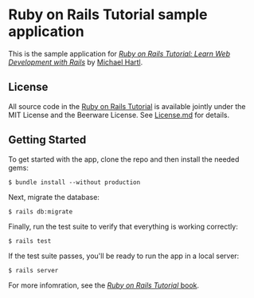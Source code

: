 # Ruby on Rails Tutorial sample application

This is the sample application for
[*Ruby on Rails Tutorial: Learn Web Development with Rails*](http://www.railstutorial.org/)
by [Michael Hartl](http://michaelhartl.com/).

## License

All source code in the [Ruby on Rails Tutorial](http://railstutorial.org/)
is available jointly under the MIT License and the Beerware License. See
[License.md](LICENSE.md) for details.

## Getting Started

To get started with the app, clone the repo and then install the needed gems:

```
$ bundle install --without production
```

Next, migrate the database:

```
$ rails db:migrate
```

Finally, run the test suite to verify that everything is working correctly:

```
$ rails test
```

If the test suite passes, you'll be ready to run the app in a local server:

```
$ rails server
```

For more infomration, see the
[*Ruby on Rails Tutorial* book](http://railstutorial.org/book).